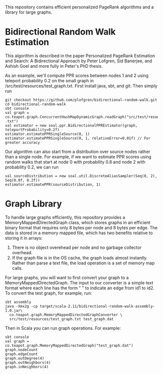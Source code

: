 This repository contains efficient personalized PageRank algorithms and a library for large 
graphs.

# Bidirectional Random Walk Estimation
This algorithm is described in the paper Personalized PageRank Estimation and Search: A 
Bidirectional Approach by Peter Lofgren, Sid Banerjee, and Ashish Goel and more fully in Peter's 
PhD thesis.

As an example, we'll compute PPR scores between nodes 1 and 2 using teleport probability 0.2 on the 
small graph in 
/src/test/resources/test_graph.txt.  First install java, sbt, and git.  Then simply run

```
git checkout https://github.com/plofgren/bidirectional-random-walk.git
cd bidirectional-random-walk
sbt console
val graph = co.teapot.graph.ConcurrentHashMapDynamicGraph.readGraph("src/test/resources/test_graph
.txt")
val estimator = new soal.ppr.BidirectionalPPREstimator(graph, teleportProbability=0.2f)
estimator.estimatePPRSingleSource(0, 1)
estimator.estimatePPRSingleSource(0, 1, relativeError=0.01f) // For greater accuracy
```

Our algorithm can also start from a distribution over source nodes rather than a single node. For
 example, if we want to estimate PPR scores using random walks that start at node 0 with 
 probability 0.8 and node 2 with probability 0.2, we can run
 
```
val sourceDistribution = new soal.util.DiscreteAliasSampler(Seq(0, 2), Seq(0.8f, 0.2f))
estimator.estimatePPR(sourceDistribution, 1)
```

# Graph Library
To handle large graphs efficiently, this repository provides a MemoryMappedDirectedGraph class,
which stores graphs in an efficient binary format that requires only 8 bytes per node and 8 bytes
 per edge.  The data is stored in a memory mapped file, which has two benefits relative to 
 storing it in arrays:
 1. There is no object overehead per node and no garbage collector overhead.
 2. If the graph file is in the OS cache, the graph loads almost instantly.  Rather than
 parse a text file, the load operation is a set of memory map calls.

For large graphs, you will want to first convert your graph to a MemoryMappedDirectedGraph.  The 
input to our converter is a simple text format where each line has the form "<id1> <id2>" to 
indicate an edge from id1 to id2.  To convert the test graph, for example, run:
```
sbt assembly
java -Xmx2g -cp target/scala-2.11/bidirectional-random-walk-assembly-1.0.jar\
  co.teapot.graph.MemoryMappedDirectedGraphConverter \
  src/test/resources/test_graph.txt test_graph.dat
```
 
Then in Scala you can run graph operations.  For example:
```
sbt console
val graph = co.teapot.graph.MemoryMappedDirectedGraph("test_graph.dat")
graph.nodeCount
graph.edgeCount
graph.outDegree(4)
graph.outNeighbors(4)
graph.inNeighbors(4)
```
